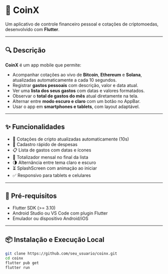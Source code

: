 # 📱 CoinX

Um aplicativo de controle financeiro pessoal e cotações de criptomoedas, desenvolvido com **Flutter**.

---

## 🔍 Descrição

**CoinX** é um app mobile que permite:

- Acompanhar cotações ao vivo de **Bitcoin**, **Ethereum** e **Solana**, atualizadas automaticamente a cada 10 segundos.
- Registrar **gastos pessoais** com descrição, valor e data atual.
- Ver uma **lista dos seus gastos** com datas e valores formatados.
- Observar o **total de gastos do mês** atual diretamente na tela.
- Alternar entre **modo escuro e claro** com um botão no AppBar.
- Usar o app em **smartphones e tablets**, com layout adaptável.

---

## ✨ Funcionalidades

- 🔁 Cotações de cripto atualizadas automaticamente (10s)
- 💸 Cadastro rápido de despesas
- 📋 Lista de gastos com datas e ícones
- 🧾 Totalizador mensal no final da lista
- 🌗 Alternância entre tema claro e escuro
- ⏳ SplashScreen com animação ao iniciar
- ✅ Responsivo para tablets e celulares

---

## 🚀 Pré-requisitos

- Flutter SDK (>= 3.10)
- Android Studio ou VS Code com plugin Flutter
- Emulador ou dispositivo Android/iOS

---

## 📦 Instalação e Execução Local

```bash
git clone https://github.com/seu_usuario/coinx.git
cd coinx
flutter pub get
flutter run
